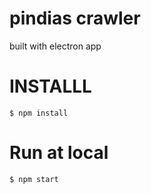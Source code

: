 # pindias crawler
built with electron app
# INSTALLL

`$ npm install`

# Run at local

`$ npm start`

